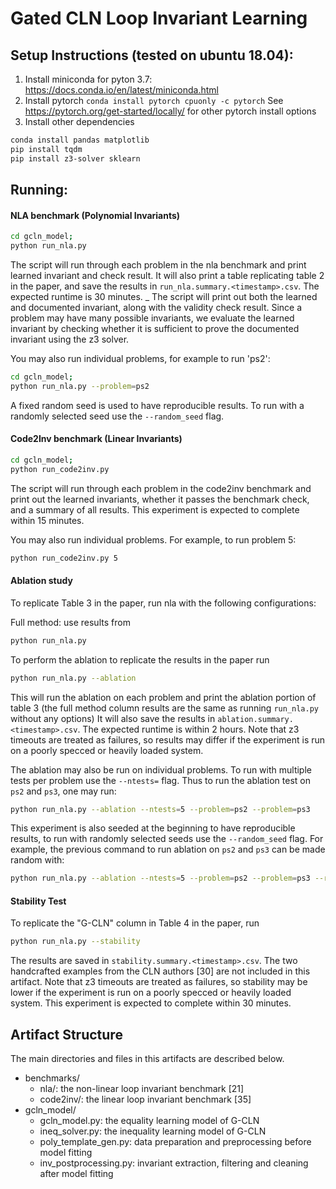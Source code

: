 # Gated CLN Loop Invariant Learning

## Setup Instructions (tested on ubuntu 18.04):
1. Install miniconda for pyton 3.7: https://docs.conda.io/en/latest/miniconda.html
2. Install pytorch `conda install pytorch cpuonly -c pytorch`
  See https://pytorch.org/get-started/locally/ for other pytorch install options
3. Install other dependencies
```bash
conda install pandas matplotlib
pip install tqdm
pip install z3-solver sklearn
```


## Running:
#### NLA benchmark (Polynomial Invariants)
```bash
cd gcln_model;
python run_nla.py
```


The script will run through each problem in the nla benchmark and print learned invariant and check result. 
It will also print a table replicating table 2 in the paper, and save the results in `run_nla.summary.<timestamp>.csv`. 
The expected runtime is 30 minutes.
_
The script will print out both the learned and documented invariant, along with the validity check result. Since a problem may have many possible invariants, we evaluate the learned invariant by checking whether  it is sufficient to prove the documented invariant using the z3 solver.

You may also run individual problems, for example to run 'ps2':

```bash
cd gcln_model;
python run_nla.py --problem=ps2
```

A fixed random seed is used to have reproducible results. To run with a randomly selected seed use the `--random_seed` flag.


#### Code2Inv benchmark (Linear Invariants)
```bash
cd gcln_model;
python run_code2inv.py
```

The script will run through each problem in the code2inv benchmark and print out the learned invariants, whether it passes the benchmark check, and a summary of all results.
This experiment is expected to complete within 15 minutes.

You may also run individual problems. For example, to run problem 5:
```bash
python run_code2inv.py 5
```

#### Ablation study

To replicate Table 3 in the paper, run nla with the following configurations:

Full method: use results from 
```bash
python run_nla.py
```

To perform the ablation to replicate the results in the paper run
```bash
python run_nla.py --ablation
```

This will run the ablation on each problem and print the ablation portion of table 3 (the full method column results are the same as running `run_nla.py` without any options) It will also save the results in `ablation.summary.<timestamp>.csv`. 
The expected runtime is within 2 hours. 
Note that z3 timeouts are treated as failures, so results may differ if the experiment is run on a poorly specced or heavily loaded system.
 
The ablation may also be run on individual problems. 
To run with multiple tests per problem use the `--ntests=` flag.
Thus to run the ablation test on `ps2` and `ps3`, one may run:
```bash
python run_nla.py --ablation --ntests=5 --problem=ps2 --problem=ps3
```

This experiment is also seeded at the beginning to have reproducible results, to run with randomly selected seeds use the `--random_seed` flag. For example, the previous command to run ablation on `ps2` and `ps3` can be made random with:
```bash
python run_nla.py --ablation --ntests=5 --problem=ps2 --problem=ps3 --random_seed
```


#### Stability Test

To replicate the "G-CLN" column in Table 4 in the paper, run
```bash
python run_nla.py --stability
```

The results are saved in `stability.summary.<timestamp>.csv`. The two handcrafted examples from the CLN authors [30] are not included in this artifact. Note that z3 timeouts are treated as failures, so stability may be lower if the experiment is run on a poorly specced or heavily loaded system. 
This experiment is expected to complete within 30 minutes.




## Artifact Structure

The main directories and files in this artifacts are described below.

- benchmarks/
  - nla/: the non-linear loop invariant benchmark [21]
  - code2inv/: the linear loop invariant benchmark [35]
- gcln_model/
  - gcln_model.py: the equality learning model of G-CLN 
  - ineq_solver.py: the inequality learning model of G-CLN
  - poly_template_gen.py: data preparation and preprocessing before model fitting
  - inv_postprocessing.py: invariant extraction, filtering and cleaning after model fitting


